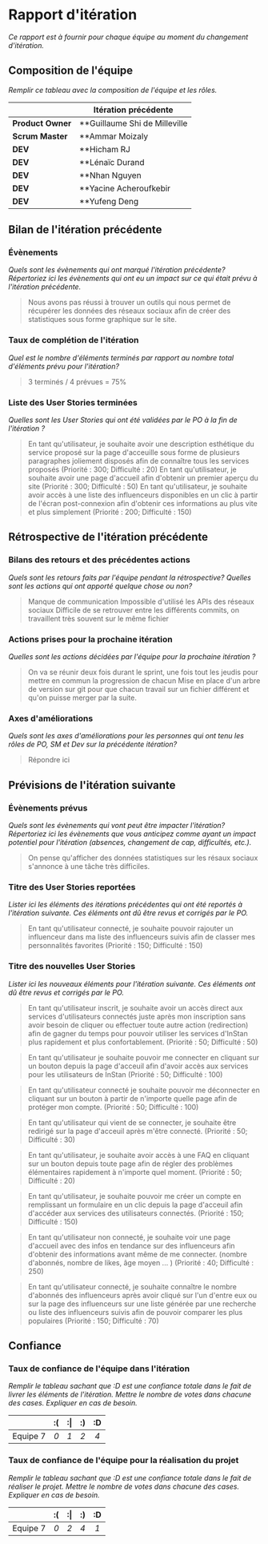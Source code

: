 # Rapport d'itération  
*Ce rapport est à fournir pour chaque équipe au moment du changement d'itération.*

## Composition de l'équipe 
*Remplir ce tableau avec la composition de l'équipe et les rôles.*

|  &nbsp;                 | Itération précédente     |
| -------------           |-------------             |
| **Product Owner**       | **Guillaume Shi de Milleville   |
| **Scrum Master**        | **Ammar Moizaly                     |
| **DEV**         | **Hicham RJ                      |
| **DEV**         | **Lénaïc Durand                   |   
| **DEV**         | **Nhan Nguyen                 |   
| **DEV**         | **Yacine Acheroufkebir        |
| **DEV**         | **Yufeng Deng                 |

## Bilan de l'itération précédente  
### Évènements 
*Quels sont les évènements qui ont marqué l'itération précédente? Répertoriez ici les évènements qui ont eu un impact sur ce qui était prévu à l'itération précédente.*
> Nous avons pas réussi à trouver un outils qui nous permet de récupérer les données des réseaux sociaux afin de créer des statistiques sous forme graphique sur le site.

### Taux de complétion de l'itération  
*Quel est le nombre d'éléments terminés par rapport au nombre total d'éléments prévu pour l'itération?*
> 3 terminés / 4 prévues = 75%

### Liste des User Stories terminées
*Quelles sont les User Stories qui ont été validées par le PO à la fin de l'itération ?*
> En tant qu'utilisateur, je souhaite avoir une description esthétique du service proposé sur la page d'acceuille sous forme de plusieurs paragraphes joliement disposés afin de connaître tous les services proposés (Priorité : 300; Difficulté : 20)
> En tant qu'utilisateur, je souhaite avoir une page d'accueil afin d'obtenir un premier aperçu du site (Priorité : 300; Difficulté : 50)
> En tant qu'utilisateur, je souhaite avoir accès à une liste des influenceurs disponibles en un clic à partir de l'écran post-connexion afin d'obtenir ces informations au plus vite et plus simplement (Priorité : 200; Difficulté : 150)

## Rétrospective de l'itération précédente
  
### Bilans des retours et des précédentes actions 
*Quels sont les retours faits par l'équipe pendant la rétrospective? Quelles sont les actions qui ont apporté quelque chose ou non?*
> Manque  de  communication
> Impossible d'utilisé les APIs des réseaux sociaux
> Difficile de se retrouver entre les différents commits, on travaillent très souvent sur le même fichier 

### Actions prises pour la prochaine itération
*Quelles sont les actions décidées par l'équipe pour la prochaine itération ?*
 > On va se réunir deux fois durant le sprint, une fois tout les jeudis pour mettre en commun la progression de chacun
 > Mise en place d'un arbre de version sur git pour que chacun travail sur un fichier différent et qu'on puisse merger par la suite.
 
### Axes d'améliorations 
*Quels sont les axes d'améliorations pour les personnes qui ont tenu les rôles de PO, SM et Dev sur la précédente itération?*
> Répondre ici

## Prévisions de l'itération suivante  
### Évènements prévus  
*Quels sont les évènements qui vont peut être impacter l'itération? Répertoriez ici les évènements que vous anticipez comme ayant un impact potentiel pour l'itération (absences, changement de cap, difficultés, etc.).*
> On pense qu'afficher des données statistiques sur les résaux sociaux s'annonce à une tâche très difficiles.

### Titre des User Stories reportées  
*Lister ici les éléments des itérations précédentes qui ont été reportés à l'itération suivante. Ces éléments ont dû être revus et corrigés par le PO.*
> En tant qu'utilisateur connecté, je souhaite pouvoir rajouter un influenceur dans ma liste des influenceurs suivis afin de classer mes personnalités favorites (Priorité : 150; Difficulté : 150)

### Titre des nouvelles User Stories  
*Lister ici les nouveaux éléments pour l'itération suivante. Ces éléments ont dû être revus et corrigés par le PO.*

> En tant qu'utilisateur inscrit, je souhaite avoir un accès direct aux services d'utilisateurs connectés juste après mon inscription sans avoir besoin de cliquer ou effectuer toute autre action (redirection) afin de gagner du temps pour pouvoir utiliser les services d'InStan plus rapidement et plus confortablement. (Priorité : 50; Difficulté : 50)

> En tant qu'utilisateur je souhaite pouvoir me connecter en cliquant sur un bouton depuis la page d'acceuil afin d'avoir accès aux services pour les utilisateurs de InStan (Priorité : 50; Difficulté : 100)

> En tant qu'utilisateur connecté je souhaite pouvoir me déconnecter en cliquant sur un bouton à partir de n'importe quelle page afin de protéger mon compte. (Priorité : 50; Difficulté : 100)

> En tant qu'utilisateur qui vient de se connecter, je souhaite être redirigé sur la page d'acceuil après m'être connecté. (Priorité : 50; Difficulté : 30)

> En tant qu'utilisateur, je souhaite avoir accès à une FAQ en cliquant sur un bouton depuis toute page afin de régler des problèmes élémentaires rapidement à n'importe quel moment. (Priorité : 50; Difficulté : 20)

> En tant qu'utilisateur, je souhaite pouvoir me créer un compte en remplissant un formulaire en un clic depuis la page d'acceuil afin d'accéder aux services des utilisateurs connectés. (Priorité : 150; Difficulté : 150)

> En tant qu'utilisateur non connecté, je souhaite voir une page d'accueil avec des infos en tendance sur des influenceurs afin d'obtenir des informations avant même de me connecter. (nombre d'abonnés, nombre de likes, âge moyen ... ) (Priorité : 40; Difficulté : 250)

> En tant qu'utilisateur connecté, je souhaite connaître le nombre d'abonnés des influenceurs après avoir cliqué sur l'un d'entre eux ou sur la page des influenceurs sur une liste générée par une recherche ou liste des influenceurs suivis afin de pouvoir comparer les plus populaires (Priorité : 150; Difficulté : 70)


## Confiance 
### Taux de confiance de l'équipe dans l'itération  
*Remplir le tableau sachant que :D est une confiance totale dans le fait de livrer les éléments de l'itération. Mettre le nombre de votes dans chacune des cases. Expliquer en cas de besoin.*

|          	| :( 	| :&#124; 	| :) 	| :D 	|
|:--------:	|:----:	|:----:	    |:----:	|:----:	|
| Equipe 7 	|  *0* 	|  *1* 	    |  *2* 	|  *4* 	|

### Taux de confiance de l'équipe pour la réalisation du projet 
*Remplir le tableau sachant que :D est une confiance totale dans le fait de réaliser le projet. Mettre le nombre de votes dans chacune des cases. Expliquer en cas de besoin.*

|          	| :( 	| :&#124; 	| :) 	| :D 	|
|:--------:	|:----:	|:----:	    |:----:	|:----:	|
| Equipe 7 	|  *0* 	|  *2* 	    |  *4* 	|  *1* 	|

 
 
